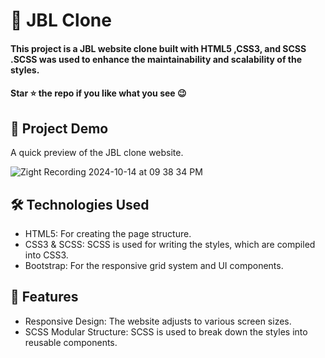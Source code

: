 <div><h1>🚀 JBL Clone</h1></div>
<h4>This project is a JBL website clone built with HTML5 ,CSS3, and SCSS .SCSS was used to enhance the maintainability and scalability of the styles.</h4>
 <h4>Star ⭐ the repo if you like what you see 😉 </h4>
 <div>
 <h2>📸 Project Demo</h2>
 <p>A quick preview of the JBL clone website.</p>

![Zight Recording 2024-10-14 at 09 38 34 PM](https://github.com/user-attachments/assets/f049a9e7-6597-4897-a959-ab2e2a8ea1e3)



<h2>🛠️ Technologies Used</h2>
 <ul>
   <li>HTML5: For creating the page structure.</li>
   <li>CSS3 & SCSS: SCSS is used for writing the styles, which are compiled into CSS3.</li>
   <li>Bootstrap: For the responsive grid system and UI components.</li>
 </ul>  
 
 <h2>🎨 Features</h2>
 <ul>
   <li>Responsive Design: The website adjusts to various screen sizes.</li>
   <li>SCSS Modular Structure: SCSS is used to break down the styles into reusable components.</li>
 </ul> 
